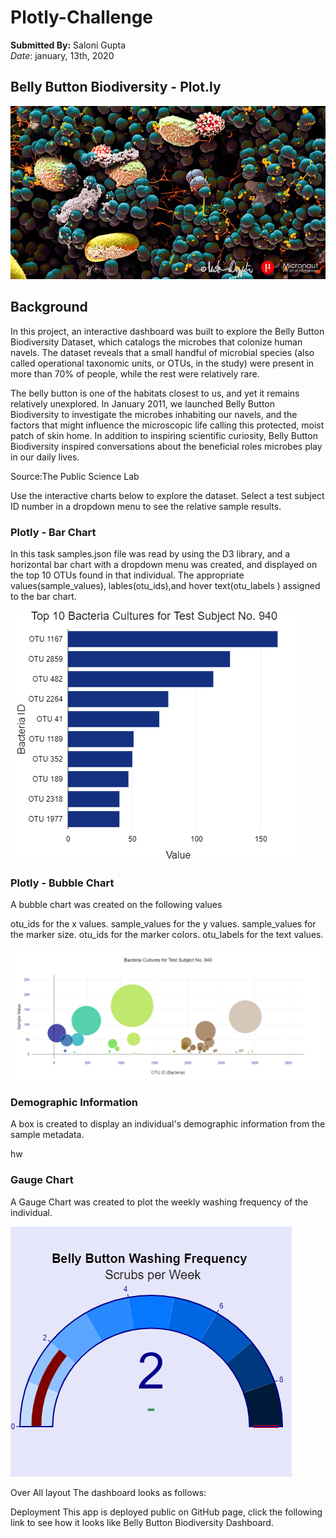 # Plotly-Challenge </br>
 **Submitted By:** Saloni Gupta\
_Date_: january, 13th, 2020 
 
## Belly Button Biodiversity - Plot.ly
![UFO Sightings Image](./templates/Images/microbes-sem.jpg)
## Background
In this project, an interactive dashboard was built to explore the Belly Button Biodiversity Dataset, which catalogs the microbes that colonize human navels. The dataset reveals that a small handful of microbial species (also called operational taxonomic units, or OTUs, in the study) were present in more than 70% of people, while the rest were relatively rare.

The belly button is one of the habitats closest to us, and yet it remains relatively unexplored. In January 2011, we launched Belly Button Biodiversity to investigate the microbes inhabiting our navels, and the factors that might influence the microscopic life calling this protected, moist patch of skin home. In addition to inspiring scientific curiosity, Belly Button Biodiversity inspired conversations about the beneficial roles microbes play in our daily lives.

Source:The Public Science Lab

Use the interactive charts below to explore the dataset. Select a test subject ID number in a dropdown menu to see the relative sample results.

### Plotly - Bar Chart
In this task samples.json file was read by using the D3 library, and a horizontal bar chart with a dropdown menu was created, and displayed on the top 10 OTUs found in that individual. The appropriate values(sample_values), lables(otu_ids),and hover text(otu_labels ) assigned to the bar chart.

![bar Chart Image](./templates/Images/barchart.png)

### Plotly - Bubble Chart
A bubble chart was created on the following values

otu_ids for the x values.
sample_values for the y values.
sample_values for the marker size.
otu_ids for the marker colors.
otu_labels for the text values.

![Bubble Chart Image](./templates/Images/bubblechart.png)

### Demographic Information
A box is created to display an individual's demographic information from the sample metadata.

hw

### Gauge Chart
A Gauge Chart was created to plot the weekly washing frequency of the individual.


![Weekly Washing Frequency Gauge Image](./templates/Images/gauge.png)

Over All layout
The dashboard looks as follows:



Deployment
This app is deployed public on GitHub page, click the following link to see how it looks like Belly Button Biodiversity Dashboard.
 
